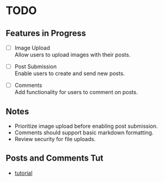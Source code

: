 # TODO

## Features in Progress

- [ ] Image Upload  
    Allow users to upload images with their posts.

- [ ] Post Submission  
    Enable users to create and send new posts.

- [ ] Comments  
    Add functionality for users to comment on posts.

## Notes

- Prioritize image upload before enabling post submission.
- Comments should support basic markdown formatting.
- Review security for file uploads.

## Posts and Comments Tut

- [tutorial](https://realpython.com/build-a-blog-from-scratch-django/)

